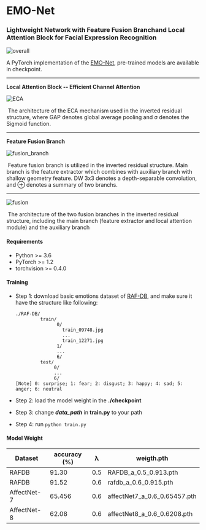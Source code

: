 # EMO-Net

### **Lightweight Network with Feature Fusion Branchand Local Attention Block for Facial Expression Recognition**

![overall](.static\overall.jpg)

A PyTorch implementation of the [EMO-Net](), pre-trained models are available in checkpoint.

___

**Local Attention Block -- Efficient Channel Attention**

![ECA](D:\study\班导任务\论文\FER\EMO-Net\static\ECA.jpg)

​			 The architecture of the ECA mechanism used in the inverted residual structure, where GAP denotes global average pooling and σ denotes the Sigmoid function.

___

**Feature Fusion Branch**

![fusion_branch](.static\fusion_branch.jpg)

​				Feature fusion branch is utilized in the inverted residual structure. Main branch is the feature extractor which combines with auxiliary branch with shallow geometry feature. DW 3x3 denotes a depth-separable convolution, and ⊕ denotes a summary of two branchs.

****

![fusion](.static\fusion.jpg)

​					The architecture of the two fusion branches in the inverted residual structure, including the main branch (feature extractor and local attention module) and the auxiliary branch

#### **Requirements**

- Python >= 3.6
- PyTorch >= 1.2
- torchvision >= 0.4.0

#### **Training**

- Step 1: download basic emotions dataset of [RAF-DB](http://www.whdeng.cn/raf/model1.html), and make sure it have the structure like following:

  ```
  ./RAF-DB/
           train/
                 0/
                   train_09748.jpg
                   ...
                   train_12271.jpg
                 1/
                 ...
                 6/
           test/
                0/
                ...
                6/
  [Note] 0: surprise; 1: fear; 2: disgust; 3: happy; 4: sad; 5: anger; 6: neutral
  ```

- Step 2: load the model weight in the **./checkpoint**
- Step 3: change ***data_path*** in **train.py** to your path
- Step 4: run `python train.py `

#### **Model Weight**

| Dataset     | accuracy (%) | λ    | weigth.pth                   |
| ----------- | ------------ | ---- | ---------------------------- |
| RAFDB       | 91.30        | 0.5  | RAFDB_a_0.5_0.913.pth        |
| RAFDB       | 91.52        | 0.6  | rafdb_a_0.6_0.915.pth        |
| AffectNet-7 | 65.456       | 0.6  | affectNet7_a_0.6_0.65457.pth |
| AffectNet-8 | 62.08        | 0.6  | affectNet8_a_0.6_0.6208.pth  |


